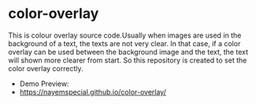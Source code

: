 # color-overlay
This is colour overlay source code.Usually when images are used in the background of a text, the texts are not very clear. In that case, if a color overlay can be used between the background image and the text, the text will shown more clearer from start. So this repository is created to set the color overlay correctly.
- Demo Preview: 
- https://nayemspecial.github.io/color-overlay/
